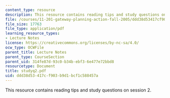 ```yaml
---
content_type: resource
description: This resource contains reading tips and study questions on session 2.
file: /courses/11-201-gateway-planning-action-fall-2005/ddd38d53417cf903b9d1bcf1c588457a_studyq2.pdf
file_size: 17763
file_type: application/pdf
learning_resource_types:
- Lecture Notes
license: https://creativecommons.org/licenses/by-nc-sa/4.0/
ocw_type: OCWFile
parent_title: Lecture Notes
parent_type: CourseSection
parent_uid: 314fe87d-93c0-b34b-ebf3-6e477e72bbd8
resourcetype: Document
title: studyq2.pdf
uid: ddd38d53-417c-f903-b9d1-bcf1c588457a
---
```

This resource contains reading tips and study questions on session 2.